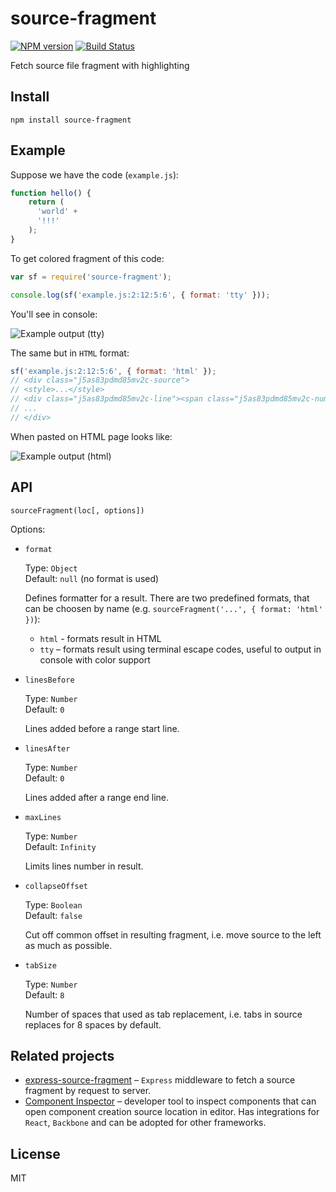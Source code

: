 # source-fragment

[![NPM version](https://img.shields.io/npm/v/source-fragment.svg)](https://www.npmjs.com/package/source-fragment)
[![Build Status](https://travis-ci.org/lahmatiy/source-fragment.svg?branch=master)](https://travis-ci.org/lahmatiy/source-fragment)

Fetch source file fragment with highlighting

## Install

```
npm install source-fragment
```

## Example

Suppose we have the code (`example.js`):

```js
function hello() {
    return (
      'world' +
      '!!!'
    );
}
```

To get colored fragment of this code:

```js
var sf = require('source-fragment');

console.log(sf('example.js:2:12:5:6', { format: 'tty' }));
```

You'll see in console:

![Example output (tty)](https://user-images.githubusercontent.com/270491/31044865-9150bf3a-a5e0-11e7-8d28-192d5475e0da.png)

The same but in `HTML` format:

```js
sf('example.js:2:12:5:6', { format: 'html' });
// <div class="j5as83pdmd85mv2c-source">
// <style>...</style>
// <div class="j5as83pdmd85mv2c-line"><span class="j5as83pdmd85mv2c-num">  2</span>...</div>
// ...
// </div>
```

When pasted on HTML page looks like:

![Example output (html)](https://user-images.githubusercontent.com/270491/31044911-40e99b38-a5e1-11e7-9fb2-22dfd5c7b212.png)

## API

```
sourceFragment(loc[, options])
```

Options:

- `format`

  Type: `Object`  
  Default: `null` (no format is used)

  Defines formatter for a result. There are two predefined formats, that can be choosen by name (e.g. `sourceFragment('...', { format: 'html' })`):
  - `html` - formats result in HTML
  - `tty` – formats result using terminal escape codes, useful to output in console with color support

- `linesBefore`

  Type: `Number`  
  Default: `0`

  Lines added before a range start line.

- `linesAfter`

  Type: `Number`  
  Default: `0`

  Lines added after a range end line.

- `maxLines`

  Type: `Number`  
  Default: `Infinity`

  Limits lines number in result.

- `collapseOffset`

  Type: `Boolean`  
  Default: `false`

  Cut off common offset in resulting fragment, i.e. move source to the left as much as possible.

- `tabSize`

  Type: `Number`  
  Default: `8`

  Number of spaces that used as tab replacement, i.e. tabs in source replaces for 8 spaces by default.

## Related projects

- [express-source-fragment](https://github.com/lahmatiy/express-source-fragment) – `Express` middleware to fetch a source fragment by request to server.
- [Component Inspector](https://github.com/lahmatiy/component-inspector) – developer tool to inspect components that can open component creation source location in editor. Has integrations for `React`, `Backbone` and can be adopted for other frameworks.

## License

MIT
